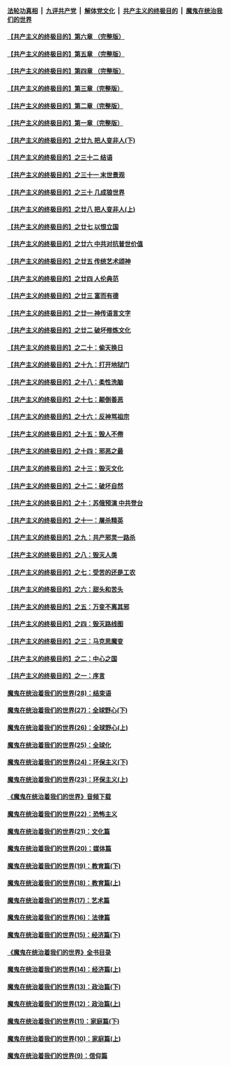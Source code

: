 

####  [法轮功真相](../../../../basic/blob/master/README.md?t=06161802) &nbsp;|&nbsp; [九评共产党](../../../../9ping.md/blob/master/README.md?t=06161802) &nbsp;|&nbsp; [解体党文化](../../../../jtdwh.md/blob/master/README.md?t=06161802)  &nbsp;|&nbsp; [共产主义的终极目的](../../../../gczydzjmd.md/blob/master/README.md?t=06161802) &nbsp;|&nbsp; [魔鬼在统治我们的世界](../../../../mgztzwmdsj.md/blob/master/README.md?t=06161802) 

#### [【共产主义的终极目的】第六章 （完整版）](../pages/nsc422/n11428913.md?t=06161802) 

#### [【共产主义的终极目的】第五章 （完整版）](../pages/nsc422/n11428912.md?t=06161802) 

#### [【共产主义的终极目的】第四章 （完整版）](../pages/nsc422/n11428907.md?t=06161802) 

#### [【共产主义的终极目的】第三章（完整版）](../pages/nsc422/n11428848.md?t=06161802) 

#### [【共产主义的终极目的】第二章（完整版）](../pages/nsc422/n11428831.md?t=06161802) 

#### [【共产主义的终极目的】第一章（完整版）](../pages/nsc422/n11417651.md?t=06161802) 

#### [【共产主义的终极目的】之廿九 把人变非人(下)](../pages/nsc422/n11344140.md?t=06161802) 

#### [【共产主义的终极目的】之三十二 结语](../pages/nsc422/n11360535.md?t=06161802) 

#### [【共产主义的终极目的】之三十一 末世景观](../pages/nsc422/n11351129.md?t=06161802) 

#### [【共产主义的终极目的】之三十 几成狼世界](../pages/nsc422/n11348280.md?t=06161802) 

#### [【共产主义的终极目的】之廿八 把人变非人(上)](../pages/nsc422/n11340492.md?t=06161802) 

#### [【共产主义的终极目的】之廿七 以恨立国](../pages/nsc422/n11336944.md?t=06161802) 

#### [【共产主义的终极目的】之廿六 中共对抗普世价值](../pages/nsc422/n11324785.md?t=06161802) 

#### [【共产主义的终极目的】之廿五 传统艺术颂神](../pages/nsc422/n11296396.md?t=06161802) 

#### [【共产主义的终极目的】之廿四 人伦典范](../pages/nsc422/n11296397.md?t=06161802) 

#### [【共产主义的终极目的】之廿三 富而有德](../pages/nsc422/n11283598.md?t=06161802) 

#### [【共产主义的终极目的】之廿一 神传语言文字](../pages/nsc422/n11263265.md?t=06161802) 

#### [【共产主义的终极目的】之廿二 破坏修炼文化](../pages/nsc422/n11245728.md?t=06161802) 

#### [【共产主义的终极目的】之二十：偷天换日](../pages/nsc422/n11238846.md?t=06161802) 

#### [【共产主义的终极目的】之十九：打开地狱门](../pages/nsc422/n11206376.md?t=06161802) 

#### [【共产主义的终极目的】之十八：柔性洗脑](../pages/nsc422/n11199994.md?t=06161802) 

#### [【共产主义的终极目的】之十七：颠倒善恶](../pages/nsc422/n11179782.md?t=06161802) 

#### [【共产主义的终极目的】之十六：反神骂祖宗](../pages/nsc422/n11166798.md?t=06161802) 

#### [【共产主义的终极目的】之十五：毁人不倦](../pages/nsc422/n11166792.md?t=06161802) 

#### [【共产主义的终极目的】之十四：邪恶之最](../pages/nsc422/n11150249.md?t=06161802) 

#### [【共产主义的终极目的】之十三：毁灭文化](../pages/nsc422/n11135227.md?t=06161802) 

#### [【共产主义的终极目的】之十二：破坏自然](../pages/nsc422/n11135214.md?t=06161802) 

#### [【共产主义的终极目的】之十：苏俄预演 中共登台](../pages/nsc422/n11118424.md?t=06161802) 

#### [【共产主义的终极目的】之十一：屠杀精英](../pages/nsc422/n11118442.md?t=06161802) 

#### [【共产主义的终极目的】之九：共产邪灵一路杀](../pages/nsc422/n11114139.md?t=06161802) 

#### [【共产主义的终极目的】之八：毁灭人类](../pages/nsc422/n11108503.md?t=06161802) 

#### [【共产主义的终极目的】之七：受苦的还是工农](../pages/nsc422/n11101809.md?t=06161802) 

#### [【共产主义的终极目的】之六：甜头和苦头](../pages/nsc422/n11096971.md?t=06161802) 

#### [【共产主义的终极目的】之五：万变不离其邪](../pages/nsc422/n11091285.md?t=06161802) 

#### [【共产主义的终极目的】之四：毁灭路线图](../pages/nsc422/n11086284.md?t=06161802) 

#### [【共产主义的终极目的】之三：马克思魔变](../pages/nsc422/n11061941.md?t=06161802) 

#### [【共产主义的终极目的】之二：中心之国](../pages/nsc422/n11047728.md?t=06161802) 

#### [【共产主义的终极目的】之一：序言](../pages/nsc422/n11086077.md?t=06161802) 

#### [魔鬼在统治着我们的世界(28)：结束语](../pages/nsc422/n10936246.md?t=06161802) 

#### [魔鬼在统治着我们的世界(27)：全球野心(下)](../pages/nsc422/n10928319.md?t=06161802) 

#### [魔鬼在统治着我们的世界(26)：全球野心(上)](../pages/nsc422/n10900318.md?t=06161802) 

#### [魔鬼在统治着我们的世界(25)：全球化](../pages/nsc422/n10788205.md?t=06161802) 

#### [魔鬼在统治着我们的世界(24)：环保主义(下)](../pages/nsc422/n10695307.md?t=06161802) 

#### [魔鬼在统治着我们的世界(23)：环保主义(上)](../pages/nsc422/n10688613.md?t=06161802) 

#### [《魔鬼在统治着我们的世界》音频下载](../pages/nsc422/n10635553.md?t=06161802) 

#### [魔鬼在统治着我们的世界(22)：恐怖主义](../pages/nsc422/n10614727.md?t=06161802) 

#### [魔鬼在统治着我们的世界(21)：文化篇](../pages/nsc422/n10597706.md?t=06161802) 

#### [魔鬼在统治着我们的世界(20)：媒体篇](../pages/nsc422/n10586579.md?t=06161802) 

#### [魔鬼在统治着我们的世界(19)：教育篇(下)](../pages/nsc422/n10564808.md?t=06161802) 

#### [魔鬼在统治着我们的世界(18)：教育篇(上)](../pages/nsc422/n10526970.md?t=06161802) 

#### [魔鬼在统治着我们的世界(17)：艺术篇](../pages/nsc422/n10499093.md?t=06161802) 

#### [魔鬼在统治着我们的世界(16)：法律篇](../pages/nsc422/n10485969.md?t=06161802) 

#### [魔鬼在统治着我们的世界(15)：经济篇(下)](../pages/nsc422/n10469975.md?t=06161802) 

#### [《魔鬼在统治着我们的世界》全书目录](../pages/nsc422/n10464261.md?t=06161802) 

#### [魔鬼在统治着我们的世界(14)：经济篇(上)](../pages/nsc422/n10457370.md?t=06161802) 

#### [魔鬼在统治着我们的世界(13)：政治篇(下)](../pages/nsc422/n10448270.md?t=06161802) 

#### [魔鬼在统治着我们的世界(12)：政治篇(上)](../pages/nsc422/n10444576.md?t=06161802) 

#### [魔鬼在统治着我们的世界(11)：家庭篇(下)](../pages/nsc422/n10440961.md?t=06161802) 

#### [魔鬼在统治着我们的世界(10)：家庭篇(上)](../pages/nsc422/n10435448.md?t=06161802) 

#### [魔鬼在统治着我们的世界(9)：信仰篇](../pages/nsc422/n10432159.md?t=06161802) 

